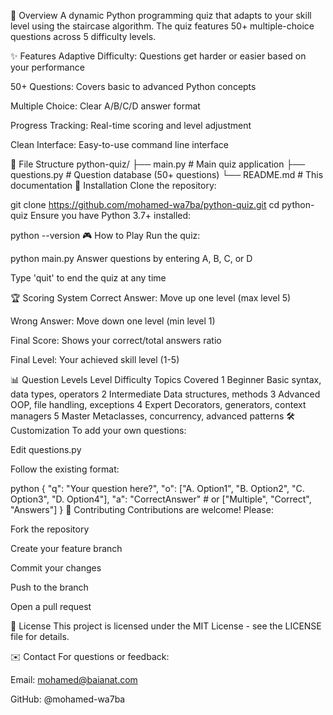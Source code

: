 🎯 Overview
A dynamic Python programming quiz that adapts to your skill level using the staircase algorithm. The quiz features 50+ multiple-choice questions across 5 difficulty levels.

✨ Features
Adaptive Difficulty: Questions get harder or easier based on your performance

50+ Questions: Covers basic to advanced Python concepts

Multiple Choice: Clear A/B/C/D answer format

Progress Tracking: Real-time scoring and level adjustment

Clean Interface: Easy-to-use command line interface

📂 File Structure
python-quiz/
├── main.py            # Main quiz application
├── questions.py       # Question database (50+ questions)
└── README.md          # This documentation
🚀 Installation
Clone the repository:

git clone https://github.com/mohamed-wa7ba/python-quiz.git
cd python-quiz
Ensure you have Python 3.7+ installed:

python --version
🎮 How to Play
Run the quiz:


python main.py
Answer questions by entering A, B, C, or D

Type 'quit' to end the quiz at any time

🏆 Scoring System
Correct Answer: Move up one level (max level 5)

Wrong Answer: Move down one level (min level 1)

Final Score: Shows your correct/total answers ratio

Final Level: Your achieved skill level (1-5)

📊 Question Levels
Level	Difficulty	Topics Covered
1	Beginner	Basic syntax, data types, operators
2	Intermediate	Data structures, methods
3	Advanced	OOP, file handling, exceptions
4	Expert	Decorators, generators, context managers
5	Master	Metaclasses, concurrency, advanced patterns
🛠 Customization
To add your own questions:

Edit questions.py

Follow the existing format:

python
{
    "q": "Your question here?",
    "o": ["A. Option1", "B. Option2", "C. Option3", "D. Option4"],
    "a": "CorrectAnswer"  # or ["Multiple", "Correct", "Answers"]
}
🤝 Contributing
Contributions are welcome! Please:

Fork the repository

Create your feature branch

Commit your changes

Push to the branch

Open a pull request

📜 License
This project is licensed under the MIT License - see the LICENSE file for details.

✉️ Contact
For questions or feedback:

Email: mohamed@baianat.com

GitHub: @mohamed-wa7ba
